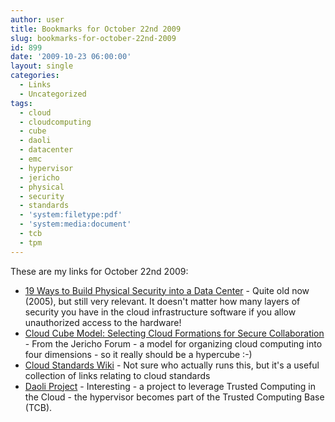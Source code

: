 ```yaml
---
author: user
title: Bookmarks for October 22nd 2009
slug: bookmarks-for-october-22nd-2009
id: 899
date: '2009-10-23 06:00:00'
layout: single
categories:
  - Links
  - Uncategorized
tags:
  - cloud
  - cloudcomputing
  - cube
  - daoli
  - datacenter
  - emc
  - hypervisor
  - jericho
  - physical
  - security
  - standards
  - 'system:filetype:pdf'
  - 'system:media:document'
  - tcb
  - tpm
---
```


These are my links for October 22nd 2009:

*   [19 Ways to Build Physical Security into a Data Center](http://www.csoonline.com/article/220665/19_Ways_to_Build_Physical_Security_into_a_Data_Center) - Quite old now (2005), but still very relevant. It doesn't matter how many layers of security you have in the cloud infrastructure software if you allow unauthorized access to the hardware!
*   [Cloud Cube Model: Selecting Cloud Formations for Secure Collaboration](http://www.opengroup.org/jericho/cloud_cube_model_v1.0.pdf) - From the Jericho Forum - a model for organizing cloud computing into four dimensions - so it really should be a hypercube :-)
*   [Cloud Standards Wiki](http://cloud-standards.org/) - Not sure who actually runs this, but it's a useful collection of links relating to cloud standards
*   [Daoli Project](http://www.daoliproject.org/) - Interesting - a project to leverage Trusted Computing in the Cloud - the hypervisor becomes part of the Trusted Computing Base (TCB).